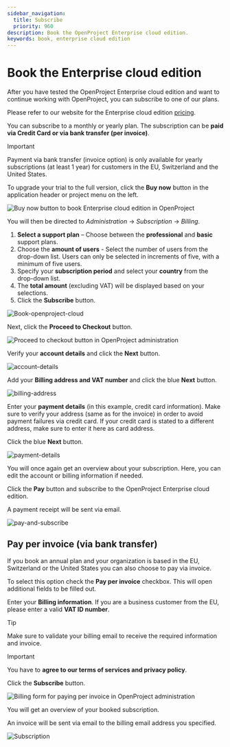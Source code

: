 ```yaml
---
sidebar_navigation:
  title: Subscribe
  priority: 960
description: Book the OpenProject Enterprise cloud edition.
keywords: book, enterprise cloud edition
---
```

# Book the Enterprise cloud edition

After you have tested the OpenProject Enterprise cloud edition and want to continue working with OpenProject, you can subscribe to one of our plans.

Please refer to our website for the Enterprise cloud edition [pricing](https://www.openproject.org/pricing/).

You can subscribe to a monthly or yearly plan. The subscription can be **paid via Credit Card or via bank transfer (per invoice)**. 

> [!IMPORTANT]
>
> Payment via bank transfer (invoice option) is only available for yearly subscriptions (at least 1 year) for customers in the EU, Switzerland and the United States.
>

To upgrade your trial to the full version, click the **Buy now** button in the application header or project menu on the left.

![Buy now button to book Enterprise cloud edition in OpenProject](openproject_enterprise_guide_buy_now_button.png)

You will then be directed to *Administration* -> *Subscription* -> *Billing*.

1. **Select a support plan** – Choose between the **professional** and **basic** support plans.
2. Choose the **amount of users** - Select the number of users from the drop-down list. Users can only be selected in increments of five, with a minimum of five users.
3. Specify your **subscription period** and select your **country** from the drop-down list.
4. The **total amount** (excluding VAT) will be displayed based on your selections.
5. Click the **Subscribe** button. 

![Book-openproject-cloud](openproject_enterprise_guide_administration_subscribe_button.png)

Next, click the **Proceed to Checkout** button.

![Proceed to checkout button in OpenProject administration](proceed-to-checkout.png)

Verify your **account details** and click the **Next** button.

![account-details](account-details.png)

Add your **Billing address and VAT number** and click the blue **Next** button.

![billing-address](billing-address.png)

Enter your **payment details** (in this example, credit card information). Make sure to verify your address (same as for the invoice) in order to avoid payment failures via credit card. If your credit card is stated to a different address, make sure to enter it here as card address.

Click the blue **Next** button.

![payment-details](payment-details.png)

You will once again get an overview about your subscription.
Here, you can edit the account or billing information if needed.

Click the **Pay** button and subscribe to the OpenProject Enterprise cloud edition.

A payment receipt will be sent via email.

![pay-and-subscribe](pay-and-subscribe.png)

## Pay per invoice (via bank transfer)

If you book an annual plan and your organization is based in the EU, Switzerland or the United States you can also choose to pay via invoice.

To select this option check the **Pay per invoice** checkbox. This will open additional fields to be filled out.

Enter your **Billing information**. If you are a business customer from the EU, please enter a valid **VAT ID number**.

> [!TIP]
>
> Make sure to validate your billing email to receive the required information and invoice.

> [!IMPORTANT]
>
> You have to **agree to our terms of services and privacy policy**.

Click the **Subscribe** button.

 ![Billing form for paying per invoice in OpenProject administration](openproject_enterprise_guide_administration_subscribe_form_additional_fields.png)

You will get an overview of your booked subscription.

An invoice will be sent via email to the billing email address you specified.

![Subscription](Subscription.png)

